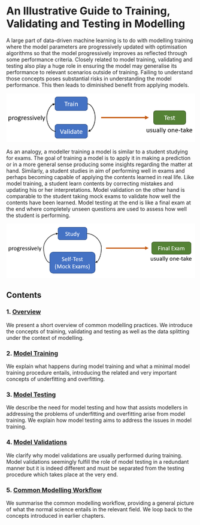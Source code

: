 # An Illustrative Guide to Training, Validating and Testing in Modelling

A large part of data-driven machine learning is to do with modelling training where the model parameters are progressively updated with optimisation algorithms so that the model progressively improves as reflected through some performance criteria. Closely related to model training, validating and testing also play a huge role in ensuring the model may generalise its performance to relevant scenarios outside of training. Failing to understand those concepts poses substantial risks in understanding the model performance. This then leads to diminished benefit from applying models.

<p align="center">
  <img src="https://github.com/ivanmyzou/TrainValidateTest/blob/main/icon/TVT_flow.PNG" alt="Modellingflow"/>
</p>

As an analogy, a modeller training a model is similar to a student studying for exams. The goal of training a model is to apply it in making a prediction or in a more general sense producing some insights regarding the matter at hand. Similarly, a student studies in aim of performing well in exams and perhaps becoming capable of applying the contents learned in real life. Like model training, a student learn contents by correcting mistakes and updating his or her interpretations. Model validation on the other hand is comparable to the student taking mock exams to validate how well the contents have been learned. Model testing at the end is like a final exam at the end where completely unseen questions are used to assess how well the student is performing.

<p align="center">
  <img src="https://github.com/ivanmyzou/TrainValidateTest/blob/main/icon/STF_flow.PNG" alt="Studyingflow"/>
</p>

## Contents

### 1. [Overview](https://ivanmyzou.github.io/TrainValidateTest/chapters/1)
We present a short overview of common modelling practices. We introduce the concepts of training, validating and testing as well as the data splitting under the context of modelling.
### 2. [Model Training](https://ivanmyzou.github.io/TrainValidateTest/chapters/2)
We explain what happens during model training and what a minimal model training procedure entails, introducing the related and very important concepts of underfitting and overfitting.
### 3. [Model Testing](https://ivanmyzou.github.io/TrainValidateTest/chapters/3)
We describe the need for model testing and how that assists modellers in addressing the problems of underfitting and overfitting arise from model training. We explain how model testing aims to address the issues in model training.
### 4. [Model Validations](https://ivanmyzou.github.io/TrainValidateTest/chapters/4)
We clarify why model validations are usually performed during training. Model validations seemingly fulfill the role of model testing in a redundant manner but it is indeed different and must be separated from the testing procedure which takes place at the very end.
### 5. [Common Modelling Workflow](https://ivanmyzou.github.io/TrainValidateTest/chapters/5)
We summarise the common modelling workflow, providing a general picture of what the normal science entails in the relevant field. We loop back to the concepts introduced in earlier chapters. 

